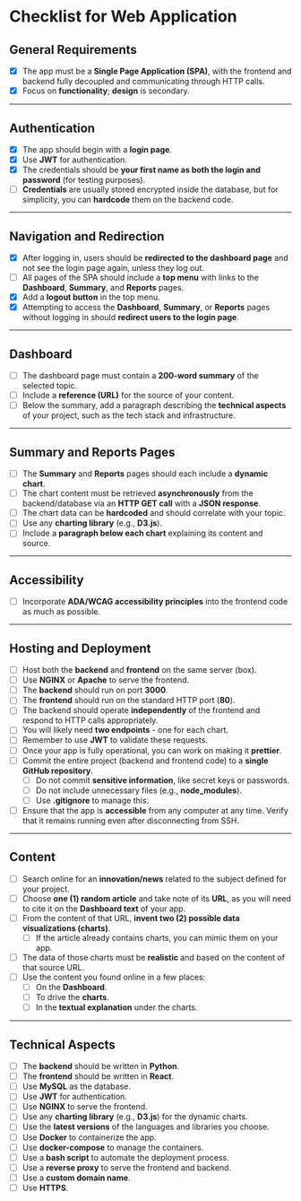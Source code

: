 
# Checklist for Web Application

## General Requirements

- [X] The app must be a **Single Page Application (SPA)**, with the frontend and backend fully decoupled and communicating through HTTP calls.
- [X] Focus on **functionality**; **design** is secondary.

---

## Authentication

- [X] The app should begin with a **login page**.
- [X] Use **JWT** for authentication.
- [X] The credentials should be **your first name as both the login and password** (for testing purposes).
- [ ] **Credentials** are usually stored encrypted inside the database, but for simplicity, you can **hardcode** them on the backend code.

---

## Navigation and Redirection

- [X] After logging in, users should be **redirected to the dashboard page** and not see the login page again, unless they log out.
- [ ] All pages of the SPA should include a **top menu** with links to the **Dashboard**, **Summary**, and **Reports** pages.
- [X] Add a **logout button** in the top menu.
- [X] Attempting to access the **Dashboard**, **Summary**, or **Reports** pages without logging in should **redirect users to the login page**.

---

## Dashboard

- [ ] The dashboard page must contain a **200-word summary** of the selected topic.
- [ ] Include a **reference (URL)** for the source of your content.
- [ ] Below the summary, add a paragraph describing the **technical aspects** of your project, such as the tech stack and infrastructure.

---

## Summary and Reports Pages

- [ ] The **Summary** and **Reports** pages should each include a **dynamic chart**.
- [ ] The chart content must be retrieved **asynchronously** from the backend/database via an **HTTP GET call** with a **JSON response**.
- [ ] The chart data can be **hardcoded** and should correlate with your topic.
- [ ] Use any **charting library** (e.g., **D3.js**).
- [ ] Include a **paragraph below each chart** explaining its content and source.

---

## Accessibility

- [ ] Incorporate **ADA/WCAG accessibility principles** into the frontend code as much as possible.

---

## Hosting and Deployment

- [ ] Host both the **backend** and **frontend** on the same server (box).
- [ ] Use **NGINX** or **Apache** to serve the frontend.
- [ ] The **backend** should run on port **3000**.
- [ ] The **frontend** should run on the standard HTTP port (**80**).
- [ ] The backend should operate **independently** of the frontend and respond to HTTP calls appropriately.
- [ ] You will likely need **two endpoints** - one for each chart.
- [ ] Remember to use **JWT** to validate these requests.
- [ ] Once your app is fully operational, you can work on making it **prettier**.
- [ ] Commit the entire project (backend and frontend code) to a **single GitHub repository**.
  - [ ] Do not commit **sensitive information**, like secret keys or passwords.
  - [ ] Do not include unnecessary files (e.g., **node_modules**).
  - [ ] Use **.gitignore** to manage this.
- [ ] Ensure that the app is **accessible** from any computer at any time. Verify that it remains running even after disconnecting from SSH.

---

## Content

- [ ] Search online for an **innovation/news** related to the subject defined for your project.
- [ ] Choose **one (1) random article** and take note of its **URL**, as you will need to cite it on the **Dashboard text** of your app.
- [ ] From the content of that URL, **invent two (2) possible data visualizations (charts)**.
  - [ ] If the article already contains charts, you can mimic them on your app.
- [ ] The data of those charts must be **realistic** and based on the content of that source URL.
- [ ] Use the content you found online in a few places:
  - [ ] On the **Dashboard**.
  - [ ] To drive the **charts**.
  - [ ] In the **textual explanation** under the charts.

---

## Technical Aspects

- [ ] The **backend** should be written in **Python**.
- [ ] The **frontend** should be written in **React**.
- [ ] Use **MySQL** as the database.
- [ ] Use **JWT** for authentication.
- [ ] Use **NGINX** to serve the frontend.
- [ ] Use any **charting library** (e.g., **D3.js**) for the dynamic charts.
- [ ] Use the **latest versions** of the languages and libraries you choose.
- [ ] Use **Docker** to containerize the app.
- [ ] Use **docker-compose** to manage the containers.
- [ ] Use a **bash script** to automate the deployment process.
- [ ] Use a **reverse proxy** to serve the frontend and backend.
- [ ] Use a **custom domain name**.
- [ ] Use **HTTPS**.
